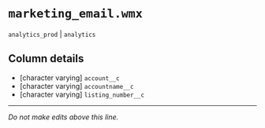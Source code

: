 # `marketing_email.wmx`
`analytics_prod` | `analytics`

## Column details
* [character varying] `account__c`
* [character varying] `accountname__c`
* [character varying] `listing_number__c`

-------------------------------------------------------------------------------
*Do not make edits above this line.*
